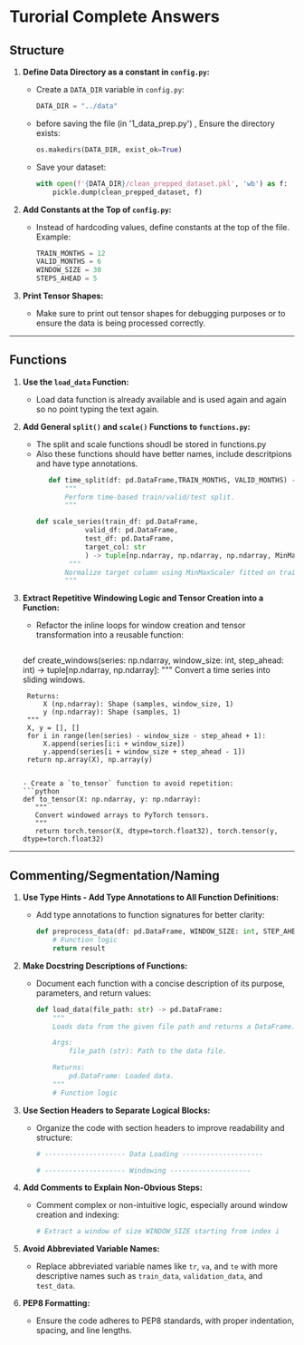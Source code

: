 # Turorial Complete Answers

## Structure

1. **Define Data Directory as a constant in `config.py`:**
   - Create a `DATA_DIR` variable in `config.py`:
     ```python
     DATA_DIR = "../data"
     ```
   - before saving the file (in '1_data_prep.py') , Ensure the directory exists:
     ```python
     os.makedirs(DATA_DIR, exist_ok=True)
     ```

   - Save your dataset:
     ```python
     with open(f'{DATA_DIR}/clean_prepped_dataset.pkl', 'wb') as f: 
         pickle.dump(clean_prepped_dataset, f)
     ```

2. **Add Constants at the Top of `config.py`:**
   - Instead of hardcoding values, define constants at the top of the file. Example:
     ```python
     TRAIN_MONTHS = 12
     VALID_MONTHS = 6
     WINDOW_SIZE = 30
     STEPS_AHEAD = 5
     ```

3. **Print Tensor Shapes:**
   - Make sure to print out tensor shapes for debugging purposes or to ensure the data is being processed correctly.

---

## Functions

1. **Use the `load_data` Function:**
   - Load data function is already available and is used again and again so no point typing the text again.

2. **Add General `split()` and `scale()` Functions to `functions.py`:**
   - The split and scale functions shoudl be stored in functions.py
   - Also these functions should have better names, include descritpions and have type annotations.
     ```python
        def time_split(df: pd.DataFrame,TRAIN_MONTHS, VALID_MONTHS) -> tuple[pd.DataFrame, pd.DataFrame, pd.DataFrame]:
            """
            Perform time-based train/valid/test split.
            """
     ```
     ```python
     def scale_series(train_df: pd.DataFrame,
                 valid_df: pd.DataFrame,
                 test_df: pd.DataFrame,
                 target_col: str
                 ) -> tuple[np.ndarray, np.ndarray, np.ndarray, MinMaxScaler]:
             """
            Normalize target column using MinMaxScaler fitted on training data.
            """
     ```

3. **Extract Repetitive Windowing Logic and Tensor Creation into a Function:**
   - Refactor the inline loops for window creation and tensor transformation into a reusable function:
     ```python
    def create_windows(series: np.ndarray, window_size: int, step_ahead: int) -> tuple[np.ndarray, np.ndarray]:
        """
        Convert a time series into sliding windows.
    
        Returns:
            X (np.ndarray): Shape (samples, window_size, 1)
            y (np.ndarray): Shape (samples, 1)
        """
        X, y = [], []
        for i in range(len(series) - window_size - step_ahead + 1):
            X.append(series[i:i + window_size])
            y.append(series[i + window_size + step_ahead - 1])
        return np.array(X), np.array(y)
     ```

   - Create a `to_tensor` function to avoid repetition:
     ```python
    def to_tensor(X: np.ndarray, y: np.ndarray):
        """
        Convert windowed arrays to PyTorch tensors.
        """
        return torch.tensor(X, dtype=torch.float32), torch.tensor(y, dtype=torch.float32)
     ```

---

## Commenting/Segmentation/Naming

1. **Use Type Hints - Add Type Annotations to All Function Definitions:**
   - Add type annotations to function signatures for better clarity:
     ```python
     def preprocess_data(df: pd.DataFrame, WINDOW_SIZE: int, STEP_AHEAD: int) -> dict[str, tuple[torch.Tensor, torch.Tensor]]:
         # Function logic
         return result
     ```

2. **Make Docstring Descriptions of Functions:**
   - Document each function with a concise description of its purpose, parameters, and return values:
     ```python
     def load_data(file_path: str) -> pd.DataFrame:
         """
         Loads data from the given file path and returns a DataFrame.

         Args:
             file_path (str): Path to the data file.

         Returns:
             pd.DataFrame: Loaded data.
         """
         # Function logic
     ```

3. **Use Section Headers to Separate Logical Blocks:**
   - Organize the code with section headers to improve readability and structure:
     ```python
     # -------------------- Data Loading --------------------
     ```

     ```python
     # -------------------- Windowing --------------------
     ```

4. **Add Comments to Explain Non-Obvious Steps:**
   - Comment complex or non-intuitive logic, especially around window creation and indexing:
     ```python
     # Extract a window of size WINDOW_SIZE starting from index i
     ```

5. **Avoid Abbreviated Variable Names:**
   - Replace abbreviated variable names like `tr`, `va`, and `te` with more descriptive names such as `train_data`, `validation_data`, and `test_data`.

6. **PEP8 Formatting:**
   - Ensure the code adheres to PEP8 standards, with proper indentation, spacing, and line lengths.
